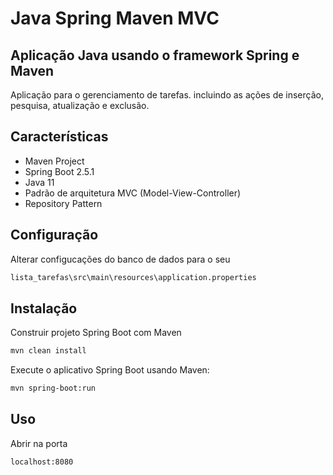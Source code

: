 # Java Spring Maven MVC
## Aplicação Java usando o framework Spring e Maven

Aplicação para o gerenciamento de tarefas. incluindo as ações de inserção, pesquisa, atualização e exclusão.

## Características

- Maven Project
- Spring Boot 2.5.1
- Java 11
- Padrão de arquitetura MVC (Model-View-Controller)
- Repository Pattern

## Configuração

Alterar configucações do banco de dados para o seu
```sh
lista_tarefas\src\main\resources\application.properties
```

## Instalação

Construir projeto Spring Boot com Maven

```sh
mvn clean install
```

Execute o aplicativo Spring Boot usando Maven:
```sh
mvn spring-boot:run
```
## Uso
Abrir na porta 

```sh
localhost:8080
```

